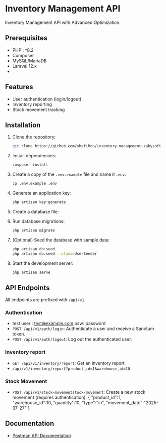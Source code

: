 # Inventory Management API

 Inventory Management API with Advanced Optimization

## Prerequisites
*   PHP : ^8.2
*   Composer
*   MySQL/MariaDB
*   Laravel 12.x
*



## Features

*   User authentication (login/logout)
*   Inventory reporting
*   Stock movement tracking

## Installation

1.  Clone the repository:
    ```bash
    git clone https://github.com/shefiMon/inventory-management-zakysoft.git
    ```
2.  Install dependencies:
    ```bash
    composer install
    ```
3.  Create a copy of the `.env.example` file and name it `.env`:
    ```bash
    cp .env.example .env
    ```
4.  Generate an application key:
    ```bash
    php artisan key:generate
    ```
5.  Create a database file:
   
6.  Run database migrations:
    ```bash
    php artisan migrate
    ```
7.  (Optional) Seed the database with sample data:
    ```bash
    php artisan db:seed
    php artisan db:seed --class=UserSeeder

    ```
8.  Start the development server:
    ```bash
    php artisan serve
    ```

## API Endpoints

All endpoints are prefixed with `/api/v1`.

### Authentication
* test user  : test@example.com  psw: password
*   `POST /api/v1/auth/login`: Authenticate a user and receive a Sanctum token.
*   `POST /api/v1/auth/logout`: Log out the authenticated user.

### Inventory report

*   `GET /api/v1/inventory/report`: Get an inventory report.
* `/api/v1/inventory/report?product_id=1&warehouse_id=10`

### Stock Movement

*   `POST /api/v1/stock-movementstock-movement`: Create a new stock movement (requires authentication).
{
    "product_id":1,
    "warehouse_id":10,
    "quantity":10,
    "type":"in",
    "movement_date":"2025-07-27"
}

## Documentation 

* [Postman API Documentation](https://documenter.getpostman.com/view/22975549/2sB3B8qsBy#834d20f9-d74f-4f4f-af9d-ed632c30cd1d)
